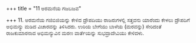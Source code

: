 +++
title = "11 ಅರಮನೆಯ ಗಜಬಜವ"

+++
11. ಅರಮನೆಯ ಗಜಿಬಿಜಿಯನ್ನು ಕೇಳಿದ ದ್ರೌಪದಿಯು ರಾಜರುಗಳಲ್ಲಿ ಸತ್ತವನು ಯಾರೆಂದು ಕೇಳಲು ದ್ರೌಪದಿಗೆ ಅಭಿಮನ್ಯು ಮಡಿದ ವಿಚಾರವನ್ನು ತಿಳಿಸಿದರು. ಉರಿಯ ಬೇಗೆಯು ಬಾಳೆಯ (ಮರವನ್ನು) ಸೇರಿದಂತೆ  ರಾಜಕುಮಾರನಾದ ಅಭಿಮನ್ಯುವಿನ ಮರಣ ವಾರ್ತೆಯನ್ನು ಸುಭದ್ರಾದೇವಿಯು ಕೇಳಿದಳು.